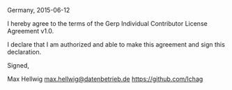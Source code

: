 Germany, 2015-06-12

I hereby agree to the terms of the Gerp Individual Contributor License
Agreement v1.0.

I declare that I am authorized and able to make this agreement and sign this
declaration.

Signed,

Max Hellwig max.hellwig@datenbetrieb.de https://github.com/Ichag
